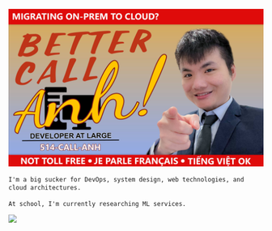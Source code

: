 ![](2EC78893-5D9C-4385-AEE3-5E40CF145339.jpeg)

```
I'm a big sucker for DevOps, system design, web technologies, and cloud architectures.

At school, I'm currently researching ML services.
```
![](https://komarev.com/ghpvc/?username=aaanh)
